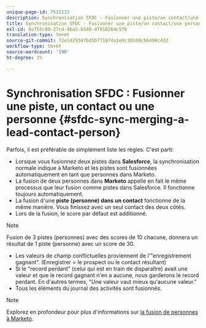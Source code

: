 ```yaml
---
unique-page-id: 7515133
description: Synchronisation SFDC - Fusionner une piste/un contact/une personne - Marketo Docs - Documentation sur le produit
title: Synchronisation SFDC - Fusionner une piste/un contact/une personne
exl-id: 0e755c80-27cd-4ba3-b540-d7918264c5f6
translation-type: tm+mt
source-git-commit: 72e1d29347bd5b77107da1e9c30169cb6490c432
workflow-type: tm+mt
source-wordcount: '190'
ht-degree: 1%

---
```


# Synchronisation SFDC : Fusionner une piste, un contact ou une personne {#sfdc-sync-merging-a-lead-contact-person}

Parfois, il est préférable de simplement liste les règles. C&#39;est parti:

* Lorsque vous fusionnez deux pistes dans **Salesforce**, la synchronisation normale indique à Marketo et les pistes sont fusionnées automatiquement en tant que personnes dans Marketo.
* La fusion de deux personnes dans **Marketo** appelle en fait le même processus que leur fusion comme pistes dans Salesforce. Il fonctionne toujours automatiquement.
* La fusion d&#39;une **piste (personne) dans un contact** fonctionne de la même manière. Vous finissez avec un seul contact des deux côtés.
* Lors de la fusion, le score par défaut est additionné.

>[!NOTE]
>
>Fusion de 3 pistes (personnes) avec des scores de 10 chacune, donnera un résultat de 1 piste (personne) avec un score de 30.

* Les valeurs de champ conflictuelles proviennent de l&#39;&quot;enregistrement gagnant&quot;. (Enregistrer = le prospect ou le contact résultant)
* Si le &quot;record perdant&quot; (celui qui est en train de disparaître) avait une valeur et que le record gagnant n&#39;en a aucune, nous garderons le record perdant. En d&#39;autres termes, &quot;Une valeur vaut mieux qu&#39;aucune valeur.&quot;
* Tous les éléments du journal des activités sont fusionnés.

>[!NOTE]
>
>Explorez en profondeur pour plus d&#39;informations sur [la fusion de personnes à Marketo](/help/marketo/product-docs/core-marketo-concepts/smart-lists-and-static-lists/managing-people-in-smart-lists/find-and-merge-duplicate-people.md).
